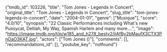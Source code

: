 {"tmdb_id": 103226, "title": "Tom Jones - Legends in Concert", "original_title": "Tom Jones - Legends in Concert", "slug_title": "tom-jones-legends-in-concert", "date": "2004-01-01", "genre": ["Musique"], "score": "4.0/10", "synopsis": "22 Classic Performances including What's new Pussycat, Delilah, My Way, Spanish Harlem and many more....", "image": "https://image.tmdb.org/t/p/w185_and_h278_bestv2/jiAfBy2bMaufX3CTX3PnOaO3KAT.jpg", "actors": ["Tom Jones ()"], "comments": [], "recommandations_id": [], "youtube_key": "notfound"}
